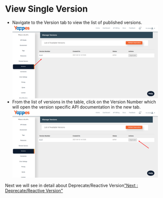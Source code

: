 View Single Version
===================

-   Navigate to the Version tab to view the list of published versions.
    ![](../images/dashboard/versions/version_view_5.png)
-   From the list of versions in the table, click on the Version Number
    which will open the version specific API documentation in the new
    tab.
    ![](../images/dashboard/versions/version_view_6.png)

Next we will see in detail about Deprecate/Reactive Version["Next :
Deprecate/Reactive Version"](deprecate_reactivate_versions.md)
